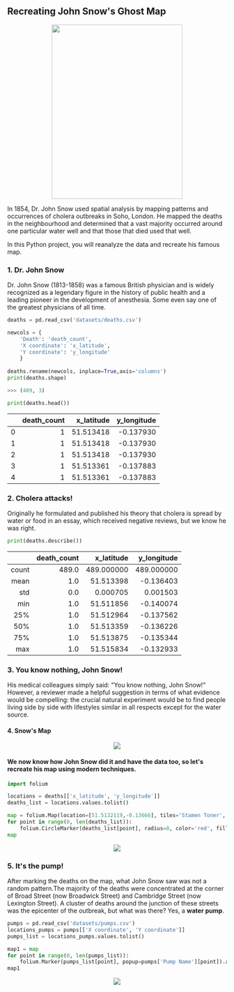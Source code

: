 <h2> Recreating John Snow's Ghost Map </h2>
<p align='center'>
  <img width=300 height=400 src='https://upload.wikimedia.org/wikipedia/commons/c/cc/John_Snow.jpg'>
</p>
<p>In 1854, Dr. John Snow used spatial analysis by mapping patterns and occurrences of cholera outbreaks in Soho, London. He mapped the deaths in the neighbourhood and determined that a vast majority occurred around one particular water well and that those that died used that well.</p>
<p>In this Python project, you will reanalyze the data and recreate his famous map.</p>


<h3>1. Dr. John Snow </h3>

<p>Dr. John Snow (1813-1858) was a famous British physician and is widely recognized as a legendary figure in the history of public health and a leading pioneer in the development of anesthesia. Some even say one of the greatest physicians of all time.</p>

```python
deaths = pd.read_csv('datasets/deaths.csv')

newcols = {
    'Death': 'death_count',
    'X coordinate': 'x_latitude', 
    'Y coordinate': 'y_longitude' 
    }
    
deaths.rename(newcols, inplace=True,axis='columns')
print(deaths.shape)

>>> (489, 3)

print(deaths.head())
```

|  | death_count | x_latitude |y_longitude|
|------------:|-----------:|------------:|----------:|
|      0      | 1          | 51.513418   | -0.137930 |
|      1      | 1          | 51.513418   | -0.137930 |
|      2      | 1          | 51.513418   | -0.137930 |
|      3      | 1          | 51.513361   | -0.137883 |
|      4      | 1          | 51.513361   | -0.137883 |

<h3>2. Cholera attacks!</h3>
<p>Originally he formulated and published his theory that cholera is spread by water or food in an essay, which received negative reviews, but we know he was right.
  
```python
print(deaths.describe())
```
|  |death_count  |x_latitude  |       y_longitude     |
|------------:|-----------:|------------:|-----------:|
|    count    | 489.0      | 489.000000  | 489.000000 |
|     mean    | 1.0        | 51.513398   | -0.136403  |
|     std     | 0.0        | 0.000705    | 0.001503   |
|     min     | 1.0        | 51.511856   | -0.140074  |
|     25%     | 1.0        | 51.512964   | -0.137562  |
|     50%     | 1.0        | 51.513359   | -0.136226  |
|     75%     | 1.0        | 51.513875   | -0.135344  |
|     max     | 1.0        | 51.515834   | -0.132933  |


<h3>3. You know nothing, John Snow!</h3>
<p>His medical colleagues simply said: "You know nothing, John Snow!" However, a reviewer made a helpful suggestion in terms of what evidence would be compelling: the crucial natural experiment would be to find people living side by side with lifestyles similar in all respects except for the water source.</p>

<h4>4. Snow's Map</h4>
<p align='center'>
  <img src='http://atlas-dev.s3.amazonaws.com/uploads/assets/Snow-cholera-map-1(1).jpg'>
</p>

<h4>We now know how John Snow did it and have the data too, so let's recreate his map using modern techniques.</h4>

```python
import folium

locations = deaths[['x_latitude', 'y_longitude']]
deaths_list = locations.values.tolist()

map = folium.Map(location=[51.5132119,-0.13666], tiles='Stamen Toner', zoom_start=17)
for point in range(0, len(deaths_list)):
    folium.CircleMarker(deaths_list[point], radius=8, color='red', fill=True, fill_color='red', opacity = 0.4).add_to(map)
map
```
<p align='center'><img src='https://github.com/shukkkur/John-Snows-Ghost-Map/blob/a12126fa75b5f181c2daf01b0d3e4d780f2bd506/datasets/choleraAttacks.gif'><p>

<h3>5. It's the pump!</h3>
<p>After marking the deaths on the map, what John Snow saw was not a random pattern.The majority of the deaths were concentrated at the corner of Broad Street (now Broadwick Street) and Cambridge Street (now Lexington Street). A cluster of deaths around the junction of these streets was the epicenter of the outbreak, but what was there? Yes, a <b>water pump</b>.</p>

```python
pumps = pd.read_csv('datasets/pumps.csv')
locations_pumps = pumps[['X coordinate', 'Y coordinate']]
pumps_list = locations_pumps.values.tolist()

map1 = map
for point in range(0, len(pumps_list)):
    folium.Marker(pumps_list[point], popup=pumps['Pump Name'][point]).add_to(map1)
map1
```

<p align='center'><img src='https://github.com/shukkkur/John-Snows-Ghost-Map/blob/bdb492f8a015f57ca091da3c2cd84281a76bec3a/datasets/pumpsLoc.gif'><p>
